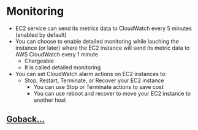 # Monitoring

- EC2 service can send its metrics data to CloudWatch every 5 minutes (enabled by default)
- You can choose to enable detailed monitoring while lauching the instance (or later) where the EC2 instance will send its metric data to AWS CloudWatch every 1 minute
  - Chargeable
  - It is called detailed monitoring
- You can set CloudWatch alarm actions on EC2 instances to:
  - Stop, Restart, Terminate, or Recover your EC2 instance
    - You can use Stop or Terminate actions to save cost
    - You can use reboot and recover to move your EC2 instance to another host

## [Goback...](./index.md)